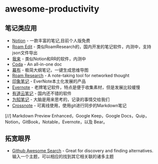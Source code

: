 # awesome-productivity


## 笔记类应用
- [Notion](https://www.notion.so/) - 一款丰富的笔记,目前个人版免费
- [Roam Edit](http://roamedit.com/) - 类似RoamResearch的，国内开发的笔记软件，内测中，支持json文件导出 
- [我来](https://www.wolai.com/) - 类似Notion和RR的软件，内测中 
- [Coda](https://coda.io/) - An all-in-one doc  
- [幕布](https://mubu.com/) - 极简大纲笔记，一键生成思维导图  
- [Roam Research](https://www.roamresearch.com/) - A note-taking tool for networked thought  
- [印象笔记](https://www.yinxiang.com/) - EverNote本土化发展的产品  
- [Evernote](https://evernote.com/) - 老牌笔记软件，特点是便于收集素材，但是发展比较缓慢  
- [有道云笔记](http://note.youdao.com/) - 国内还不错的软件  
- [为知笔记](https://www.wiz.cn/) - 大脑是用来思考的，记录的事情交给我们  
- [Crossnote](https://crossnote.app/) - 可离线使用，使用git进行同步的Markdown笔记  

[//]  Markdown Preview Enhanced，Google Keep，Google Docs，Quip，Notion，GitBook，Notable，Evernote，以及 Bear。


## 拓宽眼界
- [Github Awesome Search](https://awesome-indexed.mathew-davies.co.uk/) - Great for discovery and finding alternatives. 输入一个主题，可以相应的找到其它相关联的诸多主题
